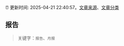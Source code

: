 :alarm_clock: 更新时间: 2025-04-21 22:40:57。[文章来源](/README.md)、[文章分类](/TAGS.md)

## 报告


> 关键字：`报告`、`月报`



